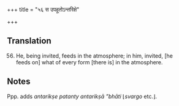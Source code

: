 +++
title = "५६ स उपहूतोऽन्तरिक्षे"

+++
## Translation
56. He, being invited, feeds in the atmosphere; in him, invited, \[he  
feeds on\] what of every form \[there is\] in the atmosphere.

## Notes
Ppp. adds *antarikṣe patanty antarikṣā ”bhāti* ⌊*svargo* etc.⌋.
